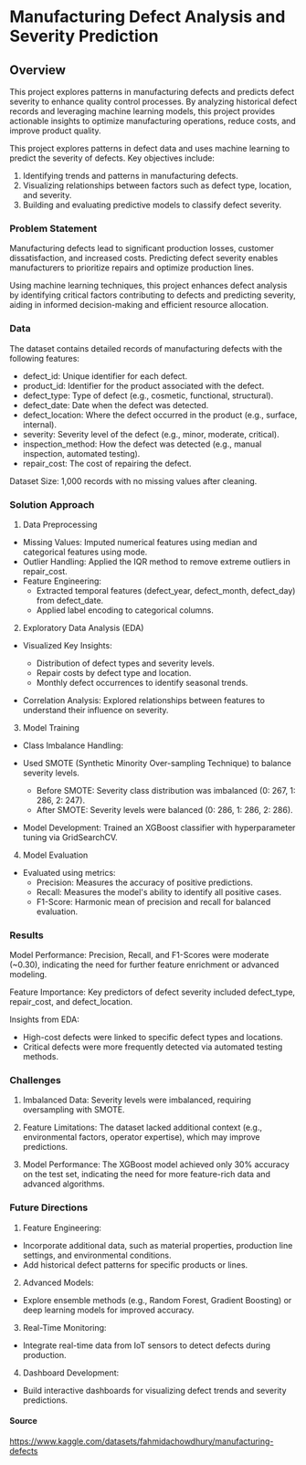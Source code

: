# Manufacturing Defect Analysis and Severity Prediction

## Overview

This project explores patterns in manufacturing defects and predicts defect severity to enhance quality control processes. By analyzing historical defect records and leveraging machine learning models, this project provides actionable insights to optimize manufacturing operations, reduce costs, and improve product quality.

This project explores patterns in defect data and uses machine learning to predict the severity of defects. Key objectives include:

1. Identifying trends and patterns in manufacturing defects.
2. Visualizing relationships between factors such as defect type, location, and severity.
3. Building and evaluating predictive models to classify defect severity.

### Problem Statement

Manufacturing defects lead to significant production losses, customer dissatisfaction, and increased costs. Predicting defect severity enables manufacturers to prioritize repairs and optimize production lines.

Using machine learning techniques, this project enhances defect analysis by identifying critical factors contributing to defects and predicting severity, aiding in informed decision-making and efficient resource allocation.

### Data

The dataset contains detailed records of manufacturing defects with the following features:

- defect_id: Unique identifier for each defect.
- product_id: Identifier for the product associated with the defect.
- defect_type: Type of defect (e.g., cosmetic, functional, structural).
- defect_date: Date when the defect was detected.
- defect_location: Where the defect occurred in the product (e.g., surface, internal).
- severity: Severity level of the defect (e.g., minor, moderate, critical).
- inspection_method: How the defect was detected (e.g., manual inspection, automated testing).
- repair_cost: The cost of repairing the defect.

Dataset Size: 1,000 records with no missing values after cleaning.

### Solution Approach

1. Data Preprocessing
- Missing Values: Imputed numerical features using median and categorical features using mode.
- Outlier Handling: Applied the IQR method to remove extreme outliers in repair_cost.
- Feature Engineering:
   - Extracted temporal features (defect_year, defect_month, defect_day) from defect_date.
   - Applied label encoding to categorical columns.

2. Exploratory Data Analysis (EDA)
- Visualized Key Insights:
   - Distribution of defect types and severity levels.
   - Repair costs by defect type and location.
   - Monthly defect occurrences to identify seasonal trends.

- Correlation Analysis: Explored relationships between features to understand their influence on severity.

3. Model Training
- Class Imbalance Handling:
- Used SMOTE (Synthetic Minority Over-sampling Technique) to balance severity levels.
     - Before SMOTE: Severity class distribution was imbalanced (0: 267, 1: 286, 2: 247).
     - After SMOTE: Severity levels were balanced (0: 286, 1: 286, 2: 286).

- Model Development: Trained an XGBoost classifier with hyperparameter tuning via GridSearchCV.

4. Model Evaluation
- Evaluated using metrics:
     - Precision: Measures the accuracy of positive predictions.
     - Recall: Measures the model's ability to identify all positive cases.
     - F1-Score: Harmonic mean of precision and recall for balanced evaluation.

### Results

Model Performance: Precision, Recall, and F1-Scores were moderate (~0.30), indicating the need for further feature enrichment or advanced modeling.

Feature Importance: Key predictors of defect severity included defect_type, repair_cost, and defect_location.

Insights from EDA:
- High-cost defects were linked to specific defect types and locations.
- Critical defects were more frequently detected via automated testing methods.

### Challenges

1. Imbalanced Data: Severity levels were imbalanced, requiring oversampling with SMOTE.

2. Feature Limitations: The dataset lacked additional context (e.g., environmental factors, operator expertise), which may improve predictions.

3. Model Performance: The XGBoost model achieved only 30% accuracy on the test set, indicating the need for more feature-rich data and advanced algorithms.

### Future Directions

1. Feature Engineering:
- Incorporate additional data, such as material properties, production line settings, and environmental conditions.
- Add historical defect patterns for specific products or lines.

2. Advanced Models:
- Explore ensemble methods (e.g., Random Forest, Gradient Boosting) or deep learning models for improved accuracy.

3. Real-Time Monitoring:
- Integrate real-time data from IoT sensors to detect defects during production.

4. Dashboard Development:
- Build interactive dashboards for visualizing defect trends and severity predictions.

#### Source

https://www.kaggle.com/datasets/fahmidachowdhury/manufacturing-defects
